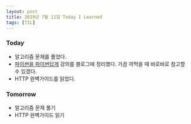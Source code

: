 ```yaml
---
layout: post
title: 2019년 7월 11일 Today I Learned
tags: [TIL]
---
```


### Today
* 알고리즘 문제를 풀었다. 
* [파이썬을 파이썬답게](https://programmers.co.kr/learn/courses/4008) 강의를 블로그에 정리했다. 가끔 까먹을 때 바로바로 참고할 수 있겠다.
* HTTP 완벽가이드를 읽었다.

### Tomorrow
* 알고리즘 문제 풀기
* HTTP 완벽가이드 읽기